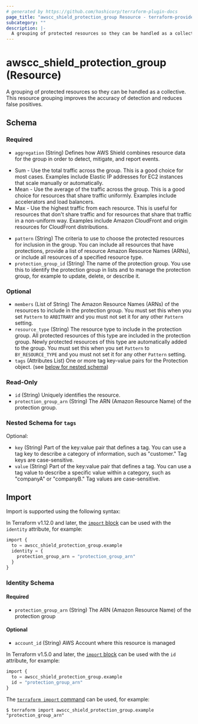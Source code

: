 ```yaml
---
# generated by https://github.com/hashicorp/terraform-plugin-docs
page_title: "awscc_shield_protection_group Resource - terraform-provider-awscc"
subcategory: ""
description: |-
  A grouping of protected resources so they can be handled as a collective. This resource grouping improves the accuracy of detection and reduces false positives.
---
```


# awscc_shield_protection_group (Resource)

A grouping of protected resources so they can be handled as a collective. This resource grouping improves the accuracy of detection and reduces false positives.



<!-- schema generated by tfplugindocs -->
## Schema

### Required

- `aggregation` (String) Defines how AWS Shield combines resource data for the group in order to detect, mitigate, and report events.
* Sum - Use the total traffic across the group. This is a good choice for most cases. Examples include Elastic IP addresses for EC2 instances that scale manually or automatically.
* Mean - Use the average of the traffic across the group. This is a good choice for resources that share traffic uniformly. Examples include accelerators and load balancers.
* Max - Use the highest traffic from each resource. This is useful for resources that don't share traffic and for resources that share that traffic in a non-uniform way. Examples include Amazon CloudFront and origin resources for CloudFront distributions.
- `pattern` (String) The criteria to use to choose the protected resources for inclusion in the group. You can include all resources that have protections, provide a list of resource Amazon Resource Names (ARNs), or include all resources of a specified resource type.
- `protection_group_id` (String) The name of the protection group. You use this to identify the protection group in lists and to manage the protection group, for example to update, delete, or describe it.

### Optional

- `members` (List of String) The Amazon Resource Names (ARNs) of the resources to include in the protection group. You must set this when you set `Pattern` to `ARBITRARY` and you must not set it for any other `Pattern` setting.
- `resource_type` (String) The resource type to include in the protection group. All protected resources of this type are included in the protection group. Newly protected resources of this type are automatically added to the group. You must set this when you set `Pattern` to `BY_RESOURCE_TYPE` and you must not set it for any other `Pattern` setting.
- `tags` (Attributes List) One or more tag key-value pairs for the Protection object. (see [below for nested schema](#nestedatt--tags))

### Read-Only

- `id` (String) Uniquely identifies the resource.
- `protection_group_arn` (String) The ARN (Amazon Resource Name) of the protection group.

<a id="nestedatt--tags"></a>
### Nested Schema for `tags`

Optional:

- `key` (String) Part of the key:value pair that defines a tag. You can use a tag key to describe a category of information, such as "customer." Tag keys are case-sensitive.
- `value` (String) Part of the key:value pair that defines a tag. You can use a tag value to describe a specific value within a category, such as "companyA" or "companyB." Tag values are case-sensitive.

## Import

Import is supported using the following syntax:

In Terraform v1.12.0 and later, the [`import` block](https://developer.hashicorp.com/terraform/language/import) can be used with the `identity` attribute, for example:

```terraform
import {
  to = awscc_shield_protection_group.example
  identity = {
    protection_group_arn = "protection_group_arn"
  }
}
```

<!-- schema generated by tfplugindocs -->
### Identity Schema

#### Required

- `protection_group_arn` (String) The ARN (Amazon Resource Name) of the protection group

#### Optional

- `account_id` (String) AWS Account where this resource is managed

In Terraform v1.5.0 and later, the [`import` block](https://developer.hashicorp.com/terraform/language/import) can be used with the `id` attribute, for example:

```terraform
import {
  to = awscc_shield_protection_group.example
  id = "protection_group_arn"
}
```

The [`terraform import` command](https://developer.hashicorp.com/terraform/cli/commands/import) can be used, for example:

```shell
$ terraform import awscc_shield_protection_group.example "protection_group_arn"
```
